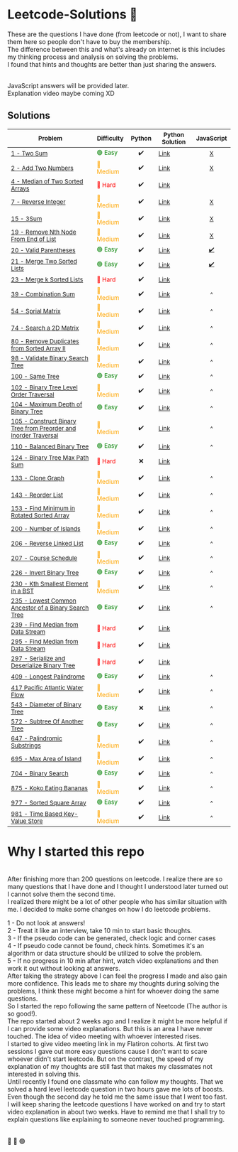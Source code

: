 # Leetcode-Solutions  🚀
These are the questions I have done (from leetcode or not), I want to share them here so people don't have to buy the membership.
</br>
The difference between this and what's already on internet is this includes my thinking process and analysis on solving the problems.</br>
I found that hints and thoughts are better than just sharing the answers.

</br>
JavaScript answers will be provided later.
</br>
Explanation video maybe coming XD

## Solutions


<sub>Problem</sub> | <sub>Difficulty</sub>| <sub>Python</sub>  | <sub>Python Solution<sub> | <sub>JavaScript</sub>
---- | ---- | ---- | ---- | ----
<sub>[1 - Two Sum](https://leetcode.com/problems/two-sum/)</sub> | <sub style="color: green">&#128994; Easy</sub> | <sub><div align='center'>✔️</div></sub> | <sub>[Link](https://github.com/yluo3421/Leetcode-Solutions/tree/main/Python/1-two-sum/)</sub> | <sub><div align='center'>[X]()</div></sub> 
<sub>[2 - Add Two Numbers](https://leetcode.com/problems/add-two-numbers/)</sub> | <sub style="color: orange">&#x1F538; Medium</sub> | <sub><div align='center'>✔️</div></sub> | <sub>[Link](https://github.com/yluo3421/Leetcode-Solutions/blob/main/Python/2-add-two-numbers/)</sub> | <sub><div align='center'>[X]()</div></sub> 
<sub>[4 - Median of Two Sorted Arrays](https://leetcode.com/problems/median-of-two-sorted-arrays/)</sub> | <sub style="color: red">&#x1F534; Hard</sub> | <sub><div align='center'>✔️</div></sub> | <sub>[Link](https://github.com/yluo3421/Leetcode-Solutions/blob/main/Python/4-median-of-two-sorted-arrays/)</sub> | <sub><div align='center'></div></sub> 
<sub>[7 - Reverse Integer](https://leetcode.com/problems/reverse-integer/)</sub> | <sub style="color: orange">&#x1F538; Medium</sub> | <sub><div align='center'>✔️</div></sub> | <sub>[Link](https://github.com/yluo3421/Leetcode-Solutions/blob/main/Python/7-reverse-integer/)</sub> | <sub><div align='center'>[X]()</div></sub> 
<sub>[15 - 3Sum](https://gist.github.com/reddyprasade/5ed51cccf3fd918f939082ff33d5a5c3)</sub> | <sub style="color: orange">&#x1F538; Medium</sub> | <sub><div align='center'>✔️</div></sub> | <sub>[Link](https://github.com/yluo3421/Leetcode-Solutions/blob/main/Python/15-3Sum.py/)</sub> | <sub><div align='center'>[X]()</div></sub> 
<sub>[19 - Remove Nth Node From End of List](https://leetcode.com/problems/remove-nth-node-from-end-of-list/)</sub> | <sub style="color: orange">&#x1F538; Medium</sub> | <sub><div align='center'>✔️</div></sub> | <sub>[Link](https://github.com/yluo3421/Leetcode-Solutions/blob/main/Python/19-Remove-Nth-Node-From-End-Of-List.py/)</sub> | <sub><div align='center'>[X]()</div></sub> 
<sub>[20 - Valid Parentheses](https://leetcode.com/problems/valid-parentheses/)</sub> | <sub style="color: green">&#128994; Easy</sub> | <sub><div align='center'>✔️</div></sub> | <sub>[Link](https://github.com/yluo3421/Leetcode-Solutions/blob/main/Python/20-Valid-Parentheses.py/)</sub> | <sub><div align='center'>[✔️](https://github.com/yluo3421/Leetcode-Solutions/blob/main/JavaScript/20-Valid-Parentheses.js/)</div></sub> 
<sub>[21 - Merge Two Sorted Lists](https://leetcode.com/problems/merge-two-sorted-lists/)</sub> | <sub style="color: green">&#128994; Easy</sub> | <sub><div align='center'>✔️</div></sub> | <sub>[Link](https://github.com/yluo3421/Leetcode-Solutions/blob/main/Python/21-Merge-Two-Sorted-Lists.py/)</sub> | <sub><div align='center'>[✔️](https://github.com/yluo3421/Leetcode-Solutions/blob/main/JavaScript/21-Merge-Two-Sorted-Lists.js/~``)</div></sub> 
<sub>[23 - Merge k Sorted Lists](https://leetcode.com/problems/merge-k-sorted-lists/)</sub> | <sub style="color: red">&#x1F534; Hard</sub> | <sub><div align='center'>✔️</div></sub> | <sub>[Link](https://github.com/yluo3421/Leetcode-Solutions/blob/main/Python/23-Merge-K-Sorted-Lists.py/)</sub> | <sub><div align='center'></div></sub> 
<sub>[39 - Combination Sum](https://leetcode.com/problems/spiral-matrix/)</sub> | <sub style="color: orange">&#x1F538; Medium</sub> | <sub><div align='center'>✔️</div></sub> | <sub>[Link](https://github.com/yluo3421/Leetcode-Solutions/blob/main/Python/54-spiral-matrix/)</sub> | <sub><div align='center'>^</div></sub> 
<sub>[54 - Sprial Matrix](https://leetcode.com/problems/combination-sum/)</sub> | <sub style="color: orange">&#x1F538; Medium</sub> | <sub><div align='center'>✔️</div></sub> | <sub>[Link](https://github.com/yluo3421/Leetcode-Solutions/blob/main/Python/39-Combination-Sum.py/)</sub> | <sub><div align='center'>^</div></sub> 
<sub>[74 - Search a 2D Matrix](https://leetcode.com/problems/search-a-2d-matrix/)</sub> | <sub style="color: orange">&#x1F538; Medium</sub> | <sub><div align='center'>✔️</div></sub> | <sub>[Link](https://github.com/yluo3421/Leetcode-Solutions/blob/main/Python/74-Search-A-2D-Matrix.py/)</sub> | <sub><div align='center'>^</div></sub> 
<sub>[80 - Remove Duplicates from Sorted Array II](https://leetcode.com/problems/remove-duplicates-from-sorted-array-ii/)</sub> | <sub style="color: orange">&#x1F538; Medium</sub> | <sub><div align='center'>✔️</div></sub> | <sub>[Link](https://github.com/yluo3421/Leetcode-Solutions/blob/main/Python/80-Remove-Duplicates-From-Sorted-Array-II.py/)</sub> | <sub><div align='center'>^</div></sub> 
<sub>[98 - Validate Binary Search Tree](https://leetcode.com/problems/validate-binary-search-tree/)</sub> | <sub style="color: orange">&#x1F538; Medium</sub> | <sub><div align='center'>✔️</div></sub> | <sub>[Link](https://github.com/yluo3421/Leetcode-Solutions/blob/main/Python/98-Validate-Binary-Search-Tree.py/)</sub> | <sub><div align='center'>^</div></sub> 
<sub>[100 - Same Tree](https://leetcode.com/problems/same-tree/)</sub> | <sub style="color: green">&#128994; Easy</sub> | <sub><div align='center'>✔️</div></sub> | <sub>[Link](https://github.com/yluo3421/Leetcode-Solutions/blob/main/Python/100-Same-Tree.py/)</sub> | <sub><div align='center'>^</div></sub> 
<sub>[102 - Binary Tree Level Order Traversal](https://leetcode.com/problems/binary-tree-level-order-traversal/)</sub> | <sub style="color: orange">&#x1F538; Medium</sub> | <sub><div align='center'>✔️</div></sub> | <sub>[Link](https://github.com/yluo3421/Leetcode-Solutions/blob/main/Python/102-Binary-Tree-Level-Order-Traversal.py/)</sub> | <sub><div align='center'>^</div></sub> 
<sub>[104 - Maximum Depth of Binary Tree](https://leetcode.com/problems/maximum-depth-of-binary-tree/)</sub> | <sub style="color: green">&#128994; Easy</sub> | <sub><div align='center'>✔️</div></sub> | <sub>[Link](https://github.com/yluo3421/Leetcode-Solutions/blob/main/Python/104-Maximum-Depth-Of-Binary-Tree.py/)</sub> | <sub><div align='center'>^</div></sub> 
<sub>[105 - Construct Binary Tree from Preorder and Inorder Traversal](https://leetcode.com/problems/construct-binary-tree-from-preorder-and-inorder-traversal/)</sub> | <sub style="color: orange">&#x1F538; Medium</sub> | <sub><div align='center'>✔️</div></sub> | <sub>[Link](https://github.com/yluo3421/Leetcode-Solutions/blob/main/Python/105-Construct-Binary-Tree-From-Preorder-and-Inorder-Traversal.py/)</sub> | <sub><div align='center'>^</div></sub> 
<sub>[110 - Balanced Binary Tree](https://leetcode.com/problems/balanced-binary-tree/)</sub> | <sub style="color: green">&#128994; Easy</sub> | <sub><div align='center'>✔️</div></sub> | <sub>[Link](https://github.com/yluo3421/Leetcode-Solutions/blob/main/Python/110-Balanced-Binary-Tree.py/)</sub> | <sub><div align='center'>^</div></sub> 
<sub>[124 - Binary Tree Max Path Sum](https://leetcode.com/problems/binary-tree-maximum-path-sum/)</sub> | <sub style="color: red">&#x1F534; Hard</sub> | <sub><div align='center'>❌</div></sub> | <sub>[Link](https://github.com/yluo3421/Leetcode-Solutions/blob/main/Python/124-Binary-Tree-Max-Path-Sum.py/)</sub> | <sub><div align='center'></div></sub> 
<sub>[133 - Clone Graph](https://leetcode.com/problems/clone-graph/)</sub> | <sub style="color: orange">&#x1F538; Medium</sub> | <sub><div align='center'>✔️</div></sub> | <sub>[Link](https://github.com/yluo3421/Leetcode-Solutions/blob/main/Python/133-Clone-Graph.py/)</sub> | <sub><div align='center'>^</div></sub> 
<sub>[143 - Reorder List](https://leetcode.com/problems/reorder-list/)</sub> | <sub style="color: orange">&#x1F538; Medium</sub> | <sub><div align='center'>✔️</div></sub> | <sub>[Link](https://github.com/yluo3421/Leetcode-Solutions/blob/main/Python/143-Reorder-List.py/)</sub> | <sub><div align='center'>^</div></sub> 
<sub>[153 - Find Minimum in Rotated Sorted Array](https://leetcode.com/problems/find-minimum-in-rotated-sorted-array/)</sub> | <sub style="color: orange">&#x1F538; Medium</sub> | <sub><div align='center'>✔️</div></sub> | <sub>[Link](https://github.com/yluo3421/Leetcode-Solutions/blob/main/Python/153-Find-Minimum-In-Rotated-Sorted-Array.py/)</sub> | <sub><div align='center'>^</div></sub> 
<sub>[200 - Number of Islands](https://leetcode.com/problems/number-of-islands/)</sub> | <sub style="color: orange">&#x1F538; Medium</sub> | <sub><div align='center'>✔️</div></sub> | <sub>[Link](https://github.com/yluo3421/Leetcode-Solutions/blob/main/Python/200-Number-Of-Islands.py/)</sub> | <sub><div align='center'>^</div></sub> 
<sub>[206 - Reverse Linked List](https://leetcode.com/problems/reverse-linked-list/)</sub> | <sub style="color: green">&#128994; Easy</sub> | <sub><div align='center'>✔️</div></sub> | <sub>[Link](https://github.com/yluo3421/Leetcode-Solutions/blob/main/Python/206-Reverse-Linked-List.py/)</sub> | <sub><div align='center'>^</div></sub> 
<sub>[207 - Course Schedule](https://leetcode.com/problems/course-schedule/)</sub> | <sub style="color: orange">&#x1F538; Medium</sub> | <sub><div align='center'>✔️</div></sub> | <sub>[Link](https://github.com/yluo3421/Leetcode-Solutions/blob/main/Python/207-Course-Schedule.py/)</sub> | <sub><div align='center'>^</div></sub> 
<sub>[226 - Invert Binary Tree](https://leetcode.com/problems/invert-binary-tree/)</sub> | <sub style="color: green">&#128994; Easy</sub> | <sub><div align='center'>✔️</div></sub> | <sub>[Link](https://github.com/yluo3421/Leetcode-Solutions/blob/main/Python/226-Invert-Binary-Tree.py/)</sub> | <sub><div align='center'>^</div></sub> 
<sub>[230 - Kth Smallest Element in a BST](https://leetcode.com/problems/kth-smallest-element-in-a-bst/)</sub> | <sub style="color: orange">&#x1F538; Medium</sub> | <sub><div align='center'>✔️</div></sub> | <sub>[Link](https://github.com/yluo3421/Leetcode-Solutions/blob/main/Python/230-Kth-Smallest-Element-In-A-BST.py/)</sub> | <sub><div align='center'>^</div></sub> 
<sub>[235 - Lowest Common Ancestor of a Binary Search Tree](https://leetcode.com/problems/lowest-common-ancestor-of-a-binary-search-tree/)</sub> | <sub style="color: green">&#128994; Easy</sub> | <sub><div align='center'>✔️</div></sub> | <sub>[Link](https://github.com/yluo3421/Leetcode-Solutions/blob/main/Python/235-Lowest-Common-Ancestor-Of-A-Binary-Search-Tree.py/)</sub> | <sub><div align='center'>^</div></sub> 
<sub>[239 - Find Median from Data Stream](https://leetcode.com/problems/sliding-window-maximum/)</sub> | <sub style="color: red">&#x1F534; Hard</sub> | <sub><div align='center'>✔️</div></sub> | <sub>[Link](https://github.com/yluo3421/Leetcode-Solutions/blob/main/Python/239-sliding-window-maximum/)</sub> | <sub><div align='center'></div></sub> 
<sub>[295 - Find Median from Data Stream](https://leetcode.com/problems/find-median-from-data-stream/)</sub> | <sub style="color: red">&#x1F534; Hard</sub> | <sub><div align='center'>✔️</div></sub> | <sub>[Link](https://github.com/yluo3421/Leetcode-Solutions/blob/main/Python/295-Find-Median-From-Data-Stream.py/)</sub> | <sub><div align='center'></div></sub> 
<sub>[297 - Serialize and Deserialize Binary Tree](https://leetcode.com/problems/serialize-and-deserialize-binary-tree/)</sub> | <sub style="color: red">&#x1F534; Hard</sub> | <sub><div align='center'>✔️</div></sub> | <sub>[Link](https://github.com/yluo3421/Leetcode-Solutions/blob/main/Python/297-Serialize-And-Deserialize-Binary-Tree.py/)</sub> | <sub><div align='center'></div></sub> 
<sub>[409 - Longest Palindrome](https://leetcode.com/problems/longest-palindrome/)</sub> | <sub style="color: green">&#128994; Easy</sub> | <sub><div align='center'>✔️</div></sub> | <sub>[Link](https://github.com/yluo3421/Leetcode-Solutions/blob/main/Python/409-Longest-Palindrome.py/)</sub> | <sub><div align='center'>^</div></sub> 
<sub>[417 Pacific Atlantic Water Flow](https://leetcode.com/problems/pacific-atlantic-water-flow/)</sub> | <sub style="color: orange">&#x1F538; Medium</sub> | <sub><div align='center'>✔️</div></sub> | <sub>[Link](https://github.com/yluo3421/Leetcode-Solutions/blob/main/Python/417-Pacific-Atlantic-Water-Flow.py/)</sub> | <sub><div align='center'>^</div></sub> 
<sub>[543 - Diameter of Binary Tree](https://leetcode.com/problems/diameter-of-binary-tree/)</sub> | <sub style="color: green">&#128994; Easy</sub> | <sub><div align='center'>❌</div></sub> | <sub>[Link](https://github.com/yluo3421/Leetcode-Solutions/blob/main/Python/543-Diameter-Of-Binary-Tree.py/)</sub> | <sub><div align='center'>^</div></sub> 
<sub>[572 - Subtree Of Another Tree](https://leetcode.com/problems/subtree-of-another-tree/)</sub> | <sub style="color: green">&#128994; Easy</sub> | <sub><div align='center'>✔️</div></sub> | <sub>[Link](https://github.com/yluo3421/Leetcode-Solutions/blob/main/Python/572-Subtree-Of-Another-Tree.py/)</sub> | <sub><div align='center'>^</div></sub> 
<sub>[647 - Palindromic Substrings](https://leetcode.com/problems/palindromic-substrings/)</sub> | <sub style="color: orange">&#x1F538; Medium</sub> | <sub><div align='center'>✔️</div></sub> | <sub>[Link](https://github.com/yluo3421/Leetcode-Solutions/blob/main/Python/647-Palindromic-Substring.py/)</sub> | <sub><div align='center'>^</div></sub> 
<sub>[695 - Max Area of Island](https://leetcode.com/problems/max-area-of-island/)</sub> | <sub style="color: orange">&#x1F538; Medium</sub> | <sub><div align='center'>✔️</div></sub> | <sub>[Link](https://github.com/yluo3421/Leetcode-Solutions/blob/main/Python/695-Max-Area-Of-Island.py/)</sub> | <sub><div align='center'>^</div></sub> 
<sub>[704 - Binary Search](https://leetcode.com/problems/binary-search/)</sub> | <sub style="color: green">&#128994; Easy</sub> | <sub><div align='center'>✔️</div></sub> | <sub>[Link](https://github.com/yluo3421/Leetcode-Solutions/blob/main/Python/704-Binary-Search.py/)</sub> | <sub><div align='center'>^</div></sub> 
<sub>[875 - Koko Eating Bananas](https://leetcode.com/problems/koko-eating-bananas/)</sub> | <sub style="color: orange">&#x1F538; Medium</sub> | <sub><div align='center'>✔️</div></sub> | <sub>[Link](https://github.com/yluo3421/Leetcode-Solutions/blob/main/Python/875-Koko-Eating-Bananas.py/)</sub> | <sub><div align='center'>^</div></sub> 
<sub>[977 - Sorted Square Array](https://leetcode.com/problems/squares-of-a-sorted-array/)</sub> | <sub style="color: green">&#128994; Easy</sub> | <sub><div align='center'>✔️</div></sub> | <sub>[Link](https://github.com/yluo3421/Leetcode-Solutions/blob/main/Python/977-Sorted-Square-Array.py/)</sub> | <sub><div align='center'>^</div></sub> 
<sub>[981 - Time Based Key-Value Store](https://leetcode.com/problems/time-based-key-value-store/)</sub> | <sub style="color: orange">&#x1F538; Medium</sub> | <sub><div align='center'>✔️</div></sub> | <sub>[Link](https://github.com/yluo3421/Leetcode-Solutions/blob/main/Python/981-Time-Based-Key-Value-Stroe.py/)</sub> | <sub><div align='center'>^</div></sub> 

# Why I started this repo
</br>
After finishing more than 200 questions on leetcode. I realize there are so many questions that I have done and I thought I understood later turned out I cannot solve them the second time.</br>
I realized there might be a lot of other people who has similar situation with me. I decided to make some changes on how I do leetcode problems.</br>

1 - Do not look at answers!</br>
2 - Treat it like an interview, take 10 min to start basic thoughts.</br>
3 - If the pseudo code can be generated, check logic and corner cases</br>
4 - If pseudo code cannot be found, check hints. Sometimes it's an algorithm or data structure should be utilized to solve the problem.</br>
5 - If no progress in 10 min after hint, watch video explanations and then work it out without looking at answers.</br>
After taking the strategy above I can feel the progress I made and also gain more confidence. This leads me to share my thoughts during solving the problems, I think these might become a hint for whoever doing the same questions.</br>
So I started the repo following the same pattern of Neetcode (The author is so good!).</br>
The repo started about 2 weeks ago and I realize it might be more helpful if I can provide some video explanations. But this is an area I have never touched. The idea of video meeting with whoever interested rises.</br>
I started to give video meeting link in my Flatiron cohorts. At first two sessions I gave out more easy questions cause I don't want to scare whoever didn't start leetcode. But on the contrast, the speed of my explanation of my thoughts are still fast that makes my classmates not interested in solving this.</br>
Until recently I found one classmate who can follow my thoughts. That we solved a hard level leetcode question in two hours gave me lots of boosts. Even though the second day he told me the same issue that I went too fast.</br>
I will keep sharing the leetcode questions I have worked on and try to start video explanation in about two weeks. Have to remind me that I shall try to explain questions like explaining to someone never touched programming.</br>

<br/>
&#x1F538;
&#x1F534;
&#128994;
